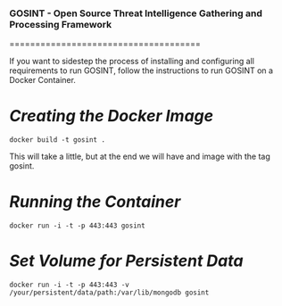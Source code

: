 ### GOSINT - Open Source Threat Intelligence Gathering and Processing Framework
=====================================

If you want to sidestep the process of installing and configuring all requirements to run GOSINT, follow the instructions to run GOSINT on a Docker Container.


***Creating the Docker Image***
=========================
```
docker build -t gosint .
```

This will take a little, but at the end we will have and image with the tag gosint.

***Running the Container***
=========================
```
docker run -i -t -p 443:443 gosint
```

***Set Volume for Persistent Data***
=========================
```
docker run -i -t -p 443:443 -v /your/persistent/data/path:/var/lib/mongodb gosint
```



